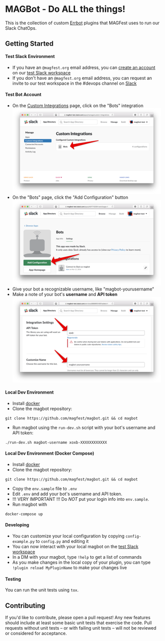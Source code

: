 # MAGBot - Do ALL the things!

This is the collection of custom [Errbot](http://errbot.io) plugins that MAGFest uses to run our Slack ChatOps.

## Getting Started

#### Test Slack Environment
* If you have an `@magfest.org` email address, you can [create an account](https://magfest-test.slack.com/signup) on our [test Slack workspace](https://magfest-test.slack.com)
* If you don't have an `@magfest.org` email address, you can request an invite to our test workspace in the #devops channel on [Slack](https://magfest.slack.com)

#### Test Bot Account
* On the [Custom Integrations](https://magfest-test.slack.com/apps/manage/custom-integrations) page, click on the "Bots" integration
![](docs/images/integrations_page.png)
* On the "Bots" page, click the "Add Configuration" button
![](docs/images/bots_page.png)
* Give your bot a recognizable username, like "magbot-yourusername"
* Make a note of your bot's **username** and **API token**
![](docs/images/api_token_page.png)

#### Local Dev Environment
* Install [docker](https://www.docker.com)
* Clone the magbot repository:
```
git clone https://github.com/magfest/magbot.git && cd magbot
```
* Run magbot using the `run-dev.sh` script with your bot's username and API token:
```
./run-dev.sh magbot-username xoxb-XXXXXXXXXXXX
```

#### Local Dev Environment (Docker Compose)
* Install [docker](https://www.docker.com)
* Clone the magbot repository:
```
git clone https://github.com/magfest/magbot.git && cd magbot
```
* Copy the `env.sample` file to `.env`
* Edit `.env` and add your bot's username and API token.
* !!! VERY IMPORTANT !!! Do _NOT_ put your login info into `env.sample`.
* Run magbot with
```
docker-compose up
```

#### Developing
* You can customize your local configuration by copying `config-example.py` to `config.py` and editing it
* You can now interact with your local magbot on the [test Slack workspace](https://magfest-test.slack.com)
* In a DM with your magbot, type `!help` to get a list of commands
* As you make changes in the local copy of your plugin, you can type `!plugin reload MyPluginName` to make your changes live

#### Testing
You can run the unit tests using `tox`.


## Contributing
If you'd like to contribute, please open a pull request! Any new features should include at least some basic unit tests that exercise the code. Pull requests without unit tests – or with failing unit tests – will not be reviewed or considered for acceptance.
